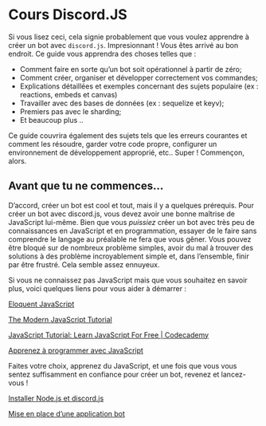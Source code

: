 # Cours Discord.JS

Si vous lisez ceci, cela signie probablement que vous voulez apprendre à créer un bot avec `discord.js`. Impresionnant ! Vous êtes arrivé au bon endroit. Ce guide vous apprendra des choses telles que :

- Comment faire en sorte qu’un bot soit opérationnel à partir de zéro;
- Comment créer, organiser et développer correctement vos commandes;
- Explications détaillées et exemples concernant des sujets populaire (ex : reactions, embeds et canvas)
- Travailler avec des bases de données (ex : sequelize et keyv);
- Premiers pas avec le sharding;
- Et beaucoup plus ..

Ce guide couvrira également des sujets tels que les erreurs courantes et comment les résoudre, garder votre code propre, configurer un environnement de développement approprié, etc.. Super ! Commençon, alors.

## Avant que tu ne commences…

D’accord, créer un bot est cool et tout, mais il y a quelques prérequis. Pour créer un bot avec discord.js, vous devez avoir une bonne maîtrise de JavaScript lui-même. Bien que vous *puissiez* créer un bot avec très peu de connaissances en JavaScript et en programmation, essayer de le faire sans comprendre le langage au préalable ne fera que vous gêner. Vous pouvez être bloqué sur de nombreux problème simples, avoir du mal à trouver des solutions à des problème incroyablement simple et, dans l’ensemble, finir par être frustré. Cela semble assez ennuyeux.

Si vous ne connaissez pas JavaScript mais que vous souhaitez en savoir plus, voici quelques liens pour vous aider à démarrer :

[Eloquent JavaScript](http://eloquentjavascript.net/)

[The Modern JavaScript Tutorial](https://javascript.info/)

[JavaScript Tutorial: Learn JavaScript For Free | Codecademy](https://www.codecademy.com/learn/introduction-to-javascript)

[Apprenez à programmer avec JavaScript](https://openclassrooms.com/fr/courses/6175841-apprenez-a-programmer-avec-javascript)

Faites votre choix, apprenez du JavaScript, et une fois que vous vous sentez suffisamment en confiance pour créer un bot, revenez et lancez-vous !

[Installer Node.js et discord.js]("https://github.com/HalymaCorp/Learn-Discord.js/blob/main/Cours/Installer%20Node%20js%20et%20discord%20js.md")

[Mise en place d’une application bot](https://github.com/HalymaCorp/Learn-Discord.js/blob/main/Cours/Mise%20en%20place%20d’une%20application%20bot%20.md)